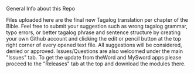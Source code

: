 General Info about this Repo

Files uploaded here are the final new Tagalog translation per chapter of the Bible. 
Feel free to submit your suggestion such as wrong tagalog grammar, typo errors, or better tagalog phrase and sentence structure by creating your own Github account and clicking the edit or pencil button at the top right corner of every opened text file.        All suggestions will be considered, denied or approved.
Issues/Questions are also welcomed under the main "Issues" tab. To get the update from theWord and MySword apps please proceed to the "Releases" tab at the top and download the modules there.

